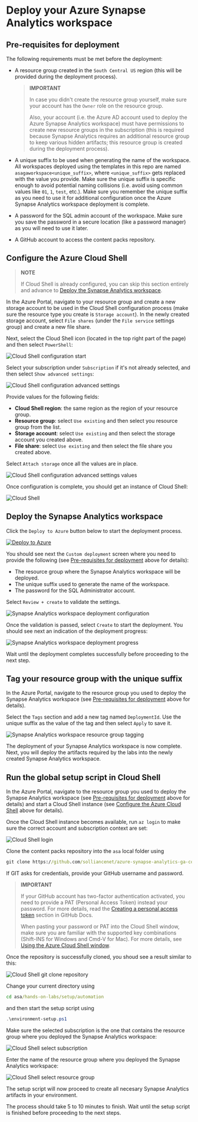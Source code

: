 # Deploy your Azure Synapse Analytics workspace

## Pre-requisites for deployment

The following requirements must be met before the deployment:

- A resource group created in the `South Central US` region (this will be provided during the deployment process).

    >**IMPORTANT**
    >
    >In case you didn't create the resource group yourself, make sure your account has the `Owner` role on the resource group.
    >
    >Also, your account (i.e. the Azure AD account used to deploy the Azure Synapse Analytics workspace) must have permissions to create new resource groups in the subscription (this is required because Synapse Analytics requires an additional resource group to keep various hidden artifacts; this resource group is created during the deployment process).

- A unique suffix to be used when generating the name of the workspace. All workspaces deployed using the templates in this repo are named `asagaworkspace<unique_suffix>`, where `<unique_suffix>` gets replaced with the value you provide. Make sure the unique suffix is specific enough to avoid potential naming collisions (i.e. avoid using common values like `01`, `1`, `test`, etc.). Make sure you remember the unique suffix as you need to use it for additional configuration once the Azure Synapse Analytics workspace deployment is complete.
- A password for the SQL admin account of the workspace. Make sure you save the password in a secure location (like a password manager) as you will need to use it later.
- A GitHub account to access the content packs repository.

## Configure the Azure Cloud Shell

>**NOTE**
>
>If Cloud Shell is already configured, you can skip this section entirely and advance to [Deploy the Synapse Analytics workspace](#deploy-the-synapse-analytics-workspace).

In the Azure Portal, navigate to your resource group and create a new storage account to be used in the Cloud Shell configuration process (make sure the resource type you create is `Storage account`). In the newly created storage account, select `File shares` (under the `File service` settings group) and create a new file share.

Next, select the Cloud Shell icon (located in the top right part of the page) and then select `PowerShell`:

![Cloud Shell configuration start](./../media/cloudshell-configure-01.png)

Select your subscription under `Subscription` if it's not already selected, and then select `Show advanced settings`:

![Cloud Shell configuration advanced settings](./../media/cloudshell-configure-02.png)

Provide values for the following fields:

- **Cloud Shell region**: the same region as the region of your resource group.
- **Resource group**: select `Use existing` and then select you resource group from the list.
- **Storage account**: select `Use existing` and then select the storage account you created above.
- **File share**: select `Use existing` and then select the file share you created above.

Select `Attach storage` once all the values are in place.

![Cloud Shell configuration advanced settings values](./../media/cloudshell-configure-03.png)

Once configuration is complete, you should get an instance of Cloud Shell:

![Cloud Shell](./../media/cloudshell-configure-04.png)

## Deploy the Synapse Analytics workspace

Click the `Deploy to Azure` button below to start the deployment process.

[![Deploy to Azure](https://aka.ms/deploytoazurebutton)](https://portal.azure.com/#create/Microsoft.Template/uri/https%3A%2F%2Fraw.githubusercontent.com%2Fsolliancenet%2Fazure-synapse-analytics-ga-content-packs%2Fmain%2Fhands-on-labs%2Fsetup%2Farm%2Fasaga-workspace-core.json%3Ftoken%3DAA2FKXQGW3MSP3V67PVZPBC7YH6F2)

You should see next the `Custom deployment` screen where you need to provide the following (see [Pre-requisites for deployment](#pre-requisites-for-deployment) above for details):

- The resource group where the Synapse Analytics workspace will be deployed.
- The unique suffix used to generate the name of the workspace.
- The password for the SQL Administrator account.

Select `Review + create` to validate the settings.

![Synapse Analytics workspace deployment configuration](../media/asaworkspace-deploy-configure.png)

Once the validation is passed, select `Create` to start the deployment. You should see next an indication of the deployment progress:

![Synapse Analytics workspace deployment progress](./../media/asaworkspace-deploy-progress.png)

Wait until the deployment completes successfully before proceeding to the next step.

## Tag your resource group with the unique suffix

In the Azure Portal, navigate to the resource group you used to deploy the Synapse Analytics workspace (see [Pre-requisites for deployment](#pre-requisites-for-deployment) above for details).

Select the `Tags` section and add a new tag named `DeploymentId`. Use the unique suffix as the value of the tag and then select `Apply` to save it.

![Synapse Analytics workspace resource group tagging](./../media/asaworkspace-deploy-tag.png)

The deployment of your Synapse Analytics workspace is now complete. Next, you will deploy the artifacts required by the labs into the newly created Synapse Analytics workspace.

## Run the global setup script in Cloud Shell

In the Azure Portal, navigate to the resource group you used to deploy the Synapse Analytics workspace (see [Pre-requisites for deployment](#pre-requisites-for-deployment) above for details) and start a Cloud Shell instance (see [Configure the Azure Cloud Shell](#configure-the-azure-cloud-shell) above for details).

Once the Cloud Shell instance becomes available, run ```az login``` to make sure the correct account and subscription context are set:

![Cloud Shell login](./../media/cloudshell-setup-01.png)

Clone the content packs repository into the `asa` local folder using

```cmd
git clone https://github.com/solliancenet/azure-synapse-analytics-ga-content-packs asa
```

If GIT asks for credentials, provide your GitHub username and password.

>**IMPORTANT**
>
>If your GitHub account has two-factor authentication activated, you need to provide a PAT (Personal Access Token) instead your password. For more details, read the [Creating a personal access token](https://docs.github.com/en/free-pro-team@latest/github/authenticating-to-github/creating-a-personal-access-token) section in GitHub Docs.
>
>When pasting your password or PAT into the Cloud Shell window, make sure you are familiar with the supported key combinations (Shift-INS for Windows and Cmd-V for Mac). For more details, see [Using the Azure Cloud Shell window](https://docs.microsoft.com/en-us/azure/cloud-shell/using-the-shell-window#copy-and-paste).

Once the repository is successfully cloned, you shoud see a result similar to this:

![Cloud Shell git clone repository](./../media/cloudshell-setup-02.png)

Change your current directory using

```cmd
cd asa/hands-on-labs/setup/automation
```

and then start the setup script using

```powershell
.\environment-setup.ps1
```

Make sure the selected subscription is the one that contains the resource group where you deployed the Synapse Analytics workspace:

![Cloud Shell select subscription](./../media/cloudshell-setup-03.png)

Enter the name of the resource group where you deployed the Synapse Analytics workspace:

![Cloud Shell select resource group](./../media/cloudshell-setup-04.png)

The setup script will now proceed to create all necesary Synapse Analytics artifacts in your environment.

The process should take 5 to 10 minutes to finish. Wait until the setup script is finished before proceeding to the next steps.
